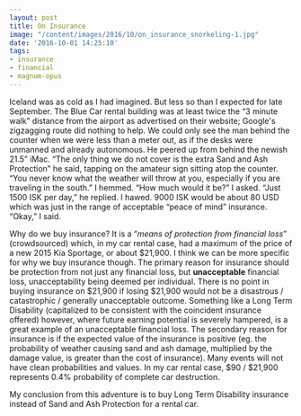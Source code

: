 ```yaml
---
layout: post
title: On Insurance
image: "/content/images/2016/10/on_insurance_snorkeling-1.jpg"
date: '2016-10-01 14:25:10'
tags:
- insurance
- financial
- magnum-opus
---
```


Iceland was as cold as I had imagined. But less so than I expected for late September. The Blue Car rental building was at least twice the “3 minute walk” distance from the airport as advertised on their website; Google's zigzagging route did nothing to help. We could only see the man behind the counter when we were less than a meter out, as if the desks were unmanned and already autonomous. He peered up from behind the newish 21.5” iMac. “The only thing we do not cover is the extra Sand and Ash Protection” he said, tapping on the amateur sign sitting atop the counter. “You never know what the weather will throw at you, especially if you are traveling in the south.” I hemmed. “How much would it be?” I asked. “Just 1500 ISK per day,” he replied. I hawed. 9000 ISK would be about 80 USD which was just in the range of acceptable “peace of mind” insurance. “Okay,” I said.

Why do we buy insurance? It is a “*means of protection from financial loss*” (crowdsourced) which, in my car rental case, had a maximum of the price of a new 2015 Kia Sportage, or about $21,900. I think we can be more specific for why we buy insurance though. The primary reason for insurance should be protection from not just any financial loss, but **unacceptable** financial loss, unacceptability being deemed per individual. There is no point in buying insurance on $21,900 if losing $21,900 would not be a disastrous / catastrophic / generally unacceptable outcome. Something like a Long Term Disability (capitalized to be consistent with the coincident insurance offered) however, where future earning potential is severely hampered, is a great example of an unacceptable financial loss. The secondary reason for insurance is if the expected value of the insurance is positive (eg. the probability of weather causing sand and ash damage, multiplied by the damage value, is greater than the cost of insurance). Many events will not have clean probabilities and values. In my car rental case, $90 / $21,900 represents 0.4% probability of complete car destruction.

My conclusion from this adventure is to buy Long Term Disability insurance instead of Sand and Ash Protection for a rental car.